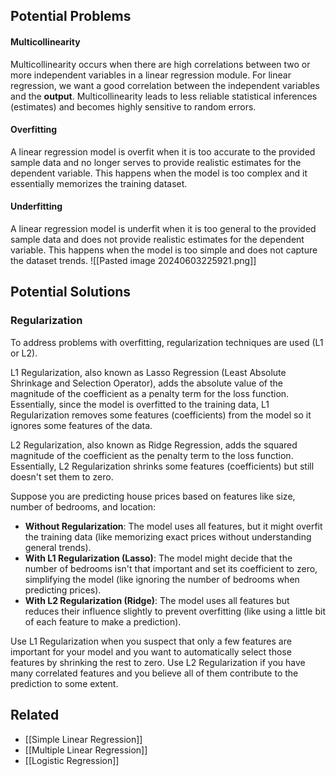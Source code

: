 ## Potential Problems

#### Multicollinearity
Multicollinearity occurs when there are high correlations between two or more independent variables in a linear regression module. For linear regression, we want a good correlation between the independent variables and the **output**. Multicollinearity leads to less reliable statistical inferences (estimates) and becomes highly sensitive to random errors.
#### Overfitting
A linear regression model is overfit when it is too accurate to the provided sample data and no longer serves to provide realistic estimates for the dependent variable. This happens when the model is too complex and it essentially memorizes the training dataset.
#### Underfitting
A linear regression model is underfit when it is too general to the provided sample data and does not provide realistic estimates for the dependent variable. This happens when the model is too simple and does not capture the dataset trends.
![[Pasted image 20240603225921.png]]

## Potential Solutions
### Regularization
To address problems with overfitting, regularization techniques are used (L1 or L2).

L1 Regularization, also known as <span class="highlight">Lasso Regression</span> (Least Absolute Shrinkage and Selection Operator), adds the absolute value of the magnitude of the coefficient as a penalty term for the loss function. Essentially, since the model is overfitted to the training data, L1 Regularization removes some features (coefficients) from the model so it ignores some features of the data.

L2 Regularization, also known as <span class="highlight">Ridge Regression</span>, adds the squared magnitude of the coefficient as the penalty term to the loss function. Essentially, L2 Regularization shrinks some features (coefficients) but still doesn't set them to zero.

Suppose you are predicting house prices based on features like size, number of bedrooms, and location:
- **Without Regularization**: The model uses all features, but it might overfit the training data (like memorizing exact prices without understanding general trends).
- **With L1 Regularization (Lasso)**: The model might decide that the number of bedrooms isn't that important and set its coefficient to zero, simplifying the model (like ignoring the number of bedrooms when predicting prices).
- **With L2 Regularization (Ridge)**: The model uses all features but reduces their influence slightly to prevent overfitting (like using a little bit of each feature to make a prediction).

Use L1 Regularization when you suspect that only a few features are important for your model and you want to automatically select those features by shrinking the rest to zero. Use L2 Regularization if you have many correlated features and you believe all of them contribute to the prediction to some extent.

## Related
- [[Simple Linear Regression]]
- [[Multiple Linear Regression]]
- [[Logistic Regression]]